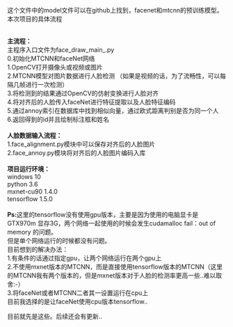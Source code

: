 这个文件中的model文件可以在github上找到，facenet和mtcnn的预训练模型。
本次项目的具体流程

<br>
<strong>主流程：</strong><br>
主程序入口文件为face_draw_main_.py<br>
0.初始化MTCNN和faceNet网络<br>
1.OpenCV打开摄像头或视频或图片<br>
2.MTCNN模型对图片数据进行人脸检测 （如果是视频的话，为了流畅性，可以每隔几帧进行一次检测）<br>
3.将检测到的结果通过OpenCV的仿射变换进行人脸对齐<br>
4.将对齐后的人脸传入faceNet进行特征提取以及人脸特征编码<br>
5.通过annoy索引在数据库中找到相似向量，通过欧式距离判别是否为同一个人<br>
6.返回得到的id并且绘制标注框和姓名<br>
<br>
<strong>人脸数据输入流程：</strong><br>
1.face_alignment.py模块中可以保存对齐后的人脸图片<br>
2.face_annoy.py模块将对齐后的人脸图片编码入库<br>
<br>
<strong>项目运行环境：</strong><br>
windows 10<br>
python 3.6<br>
mxnet-cu90 1.4.0<br>
tensorflow 1.5.0<br>
<br>
<strong>Ps:</strong>这里的tensorflow没有使用gpu版本，主要是因为使用的电脑显卡是GTX970m 显存3G，两个网络一起使用的时候会发生cudamalloc fail：out of memory 的问题。<br>
但是单个网络运行的时候都没有问题。<br>
目前想到的解决办法：<br>
1.有条件的话通过指定gpu，让两个网络运行在两个gpu上<br>
2.不使用mxnet版本的MTCNN，而是直接使用tensorflow版本的MTCNN（这里的MTCNN我有两个版本的，但是mxnet版本对于人脸的检测率更高一些..难以取舍:-）<br>
3.将faceNet或者MTCNN二者其一设置运行在cpu上<br>
目前我选择的是让faceNet使用cpu版本tensorflow..<br>

目前就先是这些。后续还会有更新..
